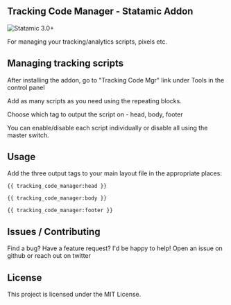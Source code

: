 
## Tracking Code Manager - Statamic Addon

![Statamic 3.0+](https://img.shields.io/badge/Statamic-3.0+-FF269E?style=for-the-badge&link=https://statamic.com)
  
For managing your tracking/analytics scripts, pixels etc.

## Managing tracking scripts

After installing the addon, go to "Tracking Code Mgr" link under Tools in the control panel

Add as many scripts as you need using the repeating blocks.

Choose which tag to output the script on - head, body, footer

You can enable/disable each script individually or disable all using the master switch.

## Usage
  
Add the three output tags to your main layout file in the appropriate places:

    {{ tracking_code_manager:head }}

    {{ tracking_code_manager:body }}

    {{ tracking_code_manager:footer }}

## Issues / Contributing

Find a bug? Have a feature request? I'd be happy to help! Open an issue on github or reach out on twitter

## License

This project is licensed under the MIT License.